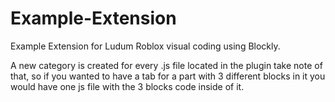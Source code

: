 # Example-Extension
Example Extension for Ludum Roblox visual coding using Blockly.

A new category is created for every .js file located in the plugin take note of that, so if you wanted to have a tab for a part with 3 different blocks in it you would have one js file with the 3 blocks code inside of it.
